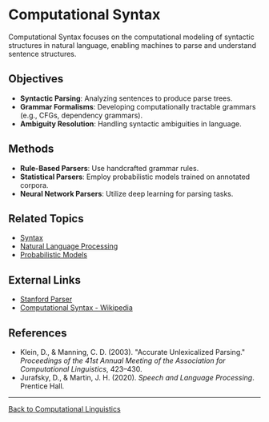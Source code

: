 # Computational Syntax

Computational Syntax focuses on the computational modeling of syntactic structures in natural language, enabling machines to parse and understand sentence structures.

## Objectives

- **Syntactic Parsing**: Analyzing sentences to produce parse trees.
- **Grammar Formalisms**: Developing computationally tractable grammars (e.g., CFGs, dependency grammars).
- **Ambiguity Resolution**: Handling syntactic ambiguities in language.

## Methods

- **Rule-Based Parsers**: Use handcrafted grammar rules.
- **Statistical Parsers**: Employ probabilistic models trained on annotated corpora.
- **Neural Network Parsers**: Utilize deep learning for parsing tasks.


## Related Topics

- [Syntax](../../Language/Inner-Structure/Syntax/README.md)
- [Natural Language Processing](Natural-Language-Processing.md)
- [Probabilistic Models](Probabilistic-Models.md)

## External Links

- [Stanford Parser](https://nlp.stanford.edu/software/lex-parser.shtml)
- [Computational Syntax - Wikipedia](https://en.wikipedia.org/wiki/Computational_syntax)

## References

- Klein, D., & Manning, C. D. (2003). "Accurate Unlexicalized Parsing." *Proceedings of the 41st Annual Meeting of the Association for Computational Linguistics*, 423–430.
- Jurafsky, D., & Martin, J. H. (2020). *Speech and Language Processing*. Prentice Hall.

---

[Back to Computational Linguistics](README.md)
